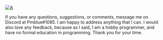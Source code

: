 
[![A](https://auxilus.ml/resources/auxilus_thin)](https://auxilus.ml)

If you have any questions, suggestions, or comments, message me on Discord at Pmblue#1085. I am happy to address anything that I can. I would also love any feedback, because as I said, I am a hobby programmer, and have no formal education in programming. Thank you for your time.
